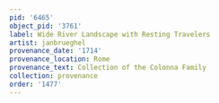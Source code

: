 ```yaml
---
pid: '6465'
object_pid: '3761'
label: Wide River Landscape with Resting Travelers
artist: janbrueghel
provenance_date: '1714'
provenance_location: Rome
provenance_text: Collection of the Colonna Family
collection: provenance
order: '1477'
---
```

